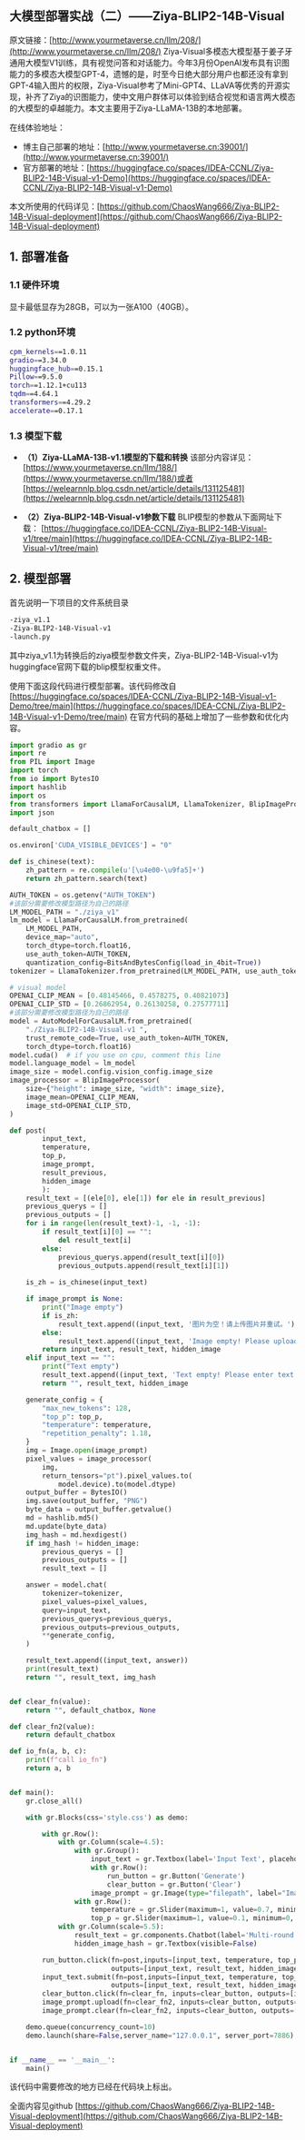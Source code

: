 ## 大模型部署实战（二）——Ziya-BLIP2-14B-Visual
原文链接：[http://www.yourmetaverse.cn/llm/208/](http://www.yourmetaverse.cn/llm/208/)
Ziya-Visual多模态大模型基于姜子牙通用大模型V1训练，具有视觉问答和对话能力。今年3月份OpenAI发布具有识图能力的多模态大模型GPT-4，遗憾的是，时至今日绝大部分用户也都还没有拿到GPT-4输入图片的权限，Ziya-Visual参考了Mini-GPT4、LLaVA等优秀的开源实现，补齐了Ziya的识图能力，使中文用户群体可以体验到结合视觉和语言两大模态的大模型的卓越能力。本文主要用于Ziya-LLaMA-13B的本地部署。

在线体验地址：
- 博主自己部署的地址：[http://www.yourmetaverse.cn:39001/](http://www.yourmetaverse.cn:39001/)
- 官方部署的地址：[https://huggingface.co/spaces/IDEA-CCNL/Ziya-BLIP2-14B-Visual-v1-Demo](https://huggingface.co/spaces/IDEA-CCNL/Ziya-BLIP2-14B-Visual-v1-Demo)

本文所使用的代码详见：[https://github.com/ChaosWang666/Ziya-BLIP2-14B-Visual-deployment](https://github.com/ChaosWang666/Ziya-BLIP2-14B-Visual-deployment)

## 1. 部署准备
### 1.1 硬件环境
显卡最低显存为28GB，可以为一张A100（40GB）。

### 1.2 python环境

```bash
cpm_kernels==1.0.11
gradio==3.34.0
huggingface_hub==0.15.1
Pillow==9.5.0
torch==1.12.1+cu113
tqdm==4.64.1
transformers==4.29.2
accelerate==0.17.1
```
### 1.3 模型下载
- **（1）Ziya-LLaMA-13B-v1.1模型的下载和转换**
该部分内容详见：[https://www.yourmetaverse.cn/llm/188/](https://www.yourmetaverse.cn/llm/188/)或者[https://welearnnlp.blog.csdn.net/article/details/131125481](https://welearnnlp.blog.csdn.net/article/details/131125481)

- **（2）Ziya-BLIP2-14B-Visual-v1参数下载**
BLIP模型的参数从下面网址下载：
[https://huggingface.co/IDEA-CCNL/Ziya-BLIP2-14B-Visual-v1/tree/main](https://huggingface.co/IDEA-CCNL/Ziya-BLIP2-14B-Visual-v1/tree/main)

## 2. 模型部署
首先说明一下项目的文件系统目录

```bash
-ziya_v1.1
-Ziya-BLIP2-14B-Visual-v1 
-launch.py
```
其中ziya_v1.1为转换后的ziya模型参数文件夹，Ziya-BLIP2-14B-Visual-v1为huggingface官网下载的blip模型权重文件。

使用下面这段代码进行模型部署。该代码修改自[https://huggingface.co/spaces/IDEA-CCNL/Ziya-BLIP2-14B-Visual-v1-Demo/tree/main](https://huggingface.co/spaces/IDEA-CCNL/Ziya-BLIP2-14B-Visual-v1-Demo/tree/main)
在官方代码的基础上增加了一些参数和优化内容。

```python
import gradio as gr
import re
from PIL import Image
import torch
from io import BytesIO
import hashlib
import os
from transformers import LlamaForCausalLM, LlamaTokenizer, BlipImageProcessor, BitsAndBytesConfig, AutoModelForCausalLM
import json

default_chatbox = []

os.environ['CUDA_VISIBLE_DEVICES'] = "0"

def is_chinese(text):
    zh_pattern = re.compile(u'[\u4e00-\u9fa5]+')
    return zh_pattern.search(text)

AUTH_TOKEN = os.getenv("AUTH_TOKEN")
#该部分需要修改模型路径为自己的路径
LM_MODEL_PATH = "./ziya_v1"
lm_model = LlamaForCausalLM.from_pretrained(
    LM_MODEL_PATH,
    device_map="auto",
    torch_dtype=torch.float16,
    use_auth_token=AUTH_TOKEN,
    quantization_config=BitsAndBytesConfig(load_in_4bit=True))
tokenizer = LlamaTokenizer.from_pretrained(LM_MODEL_PATH, use_auth_token=AUTH_TOKEN)

# visual model
OPENAI_CLIP_MEAN = [0.48145466, 0.4578275, 0.40821073]
OPENAI_CLIP_STD = [0.26862954, 0.26130258, 0.27577711]
#该部分需要修改模型路径为自己的路径
model = AutoModelForCausalLM.from_pretrained(
    "./Ziya-BLIP2-14B-Visual-v1 ", 
    trust_remote_code=True, use_auth_token=AUTH_TOKEN,
    torch_dtype=torch.float16)
model.cuda()  # if you use on cpu, comment this line
model.language_model = lm_model
image_size = model.config.vision_config.image_size
image_processor = BlipImageProcessor(
    size={"height": image_size, "width": image_size},
    image_mean=OPENAI_CLIP_MEAN,
    image_std=OPENAI_CLIP_STD,
)

def post(
        input_text,
        temperature,
        top_p,
        image_prompt,
        result_previous,
        hidden_image
        ):
    result_text = [(ele[0], ele[1]) for ele in result_previous]
    previous_querys = []
    previous_outputs = []
    for i in range(len(result_text)-1, -1, -1):
        if result_text[i][0] == "":
            del result_text[i]
        else:
            previous_querys.append(result_text[i][0])
            previous_outputs.append(result_text[i][1])
            
    is_zh = is_chinese(input_text)

    if image_prompt is None:
        print("Image empty")
        if is_zh:
            result_text.append((input_text, '图片为空！请上传图片并重试。'))
        else:
            result_text.append((input_text, 'Image empty! Please upload a image and retry.'))
        return input_text, result_text, hidden_image
    elif input_text == "":
        print("Text empty")
        result_text.append((input_text, 'Text empty! Please enter text and retry.'))
        return "", result_text, hidden_image              

    generate_config = {
        "max_new_tokens": 128,
        "top_p": top_p,
        "temperature": temperature,
        "repetition_penalty": 1.18,
    }
    img = Image.open(image_prompt)
    pixel_values = image_processor(
        img, 
        return_tensors="pt").pixel_values.to(
            model.device).to(model.dtype)
    output_buffer = BytesIO()
    img.save(output_buffer, "PNG")
    byte_data = output_buffer.getvalue()
    md = hashlib.md5()
    md.update(byte_data)
    img_hash = md.hexdigest()
    if img_hash != hidden_image:
        previous_querys = []
        previous_outputs = []
        result_text = []

    answer = model.chat(
        tokenizer=tokenizer,
        pixel_values=pixel_values,
        query=input_text,
        previous_querys=previous_querys,
        previous_outputs=previous_outputs,
        **generate_config,
    )          

    result_text.append((input_text, answer))
    print(result_text)
    return "", result_text, img_hash


def clear_fn(value):
    return "", default_chatbox, None

def clear_fn2(value):
    return default_chatbox

def io_fn(a, b, c):
    print(f"call io_fn")
    return a, b


def main():
    gr.close_all()

    with gr.Blocks(css='style.css') as demo:

        with gr.Row():
            with gr.Column(scale=4.5):
                with gr.Group():
                    input_text = gr.Textbox(label='Input Text', placeholder='Please enter text prompt below and press ENTER.')
                    with gr.Row():
                        run_button = gr.Button('Generate')
                        clear_button = gr.Button('Clear')
                    image_prompt = gr.Image(type="filepath", label="Image Prompt", value=None)
                with gr.Row():
                    temperature = gr.Slider(maximum=1, value=0.7, minimum=0, label='Temperature')
                    top_p = gr.Slider(maximum=1, value=0.1, minimum=0, label='Top P')
            with gr.Column(scale=5.5):
                result_text = gr.components.Chatbot(label='Multi-round conversation History', value=[]).style(height=450)
                hidden_image_hash = gr.Textbox(visible=False)

        run_button.click(fn=post,inputs=[input_text, temperature, top_p, image_prompt, result_text, hidden_image_hash],
                         outputs=[input_text, result_text, hidden_image_hash])
        input_text.submit(fn=post,inputs=[input_text, temperature, top_p, image_prompt, result_text, hidden_image_hash],
                         outputs=[input_text, result_text, hidden_image_hash])
        clear_button.click(fn=clear_fn, inputs=clear_button, outputs=[input_text, result_text, image_prompt])
        image_prompt.upload(fn=clear_fn2, inputs=clear_button, outputs=[result_text])
        image_prompt.clear(fn=clear_fn2, inputs=clear_button, outputs=[result_text])

    demo.queue(concurrency_count=10)
    demo.launch(share=False,server_name="127.0.0.1", server_port=7886)


if __name__ == '__main__':
    main()
```
该代码中需要修改的地方已经在代码块上标出。

全面内容见github [https://github.com/ChaosWang666/Ziya-BLIP2-14B-Visual-deployment](https://github.com/ChaosWang666/Ziya-BLIP2-14B-Visual-deployment)
